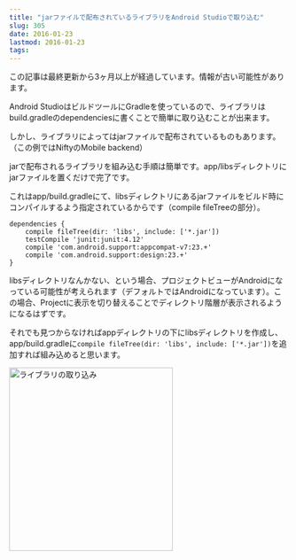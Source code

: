 ```yaml
---
title: "jarファイルで配布されているライブラリをAndroid Studioで取り込む"
slug: 305
date: 2016-01-23
lastmod: 2016-01-23
tags: 
---
```


<div id="wppda_alert">この記事は最終更新から3ヶ月以上が経過しています。情報が古い可能性があります。</div><p>Android StudioはビルドツールにGradleを使っているので、ライブラリはbuild.gradleのdependenciesに書くことで簡単に取り込むことが出来ます。</p>
<p>しかし、ライブラリによってはjarファイルで配布されているものもあります。（この例ではNiftyのMobile backend）</p>
<p>jarで配布されるライブラリを組み込む手順は簡単です。app/libsディレクトリにjarファイルを置くだけで完了です。</p>
<p>これはapp/build.gradleにて、libsディレクトリにあるjarファイルをビルド時にコンパイルするよう指定されているからです（compile fileTreeの部分）。</p>
<pre><code>dependencies {
    compile fileTree(dir: 'libs', include: ['*.jar'])
    testCompile 'junit:junit:4.12'
    compile 'com.android.support:appcompat-v7:23.+'
    compile 'com.android.support:design:23.+'
}
</code></pre>
<p>libsディレクトリなんかない、という場合、プロジェクトビューがAndroidになっている可能性が考えられます（デフォルトではAndroidになっています）。この場合、Projectに表示を切り替えることでディレクトリ階層が表示されるようになるはずです。</p>
<p>それでも見つからなければappディレクトリの下にlibsディレクトリを作成し、app/build.gradleに<code>compile fileTree(dir: 'libs', include: ['*.jar'])</code>を追加すれば組み込めると思います。</p>
<p><img src="https://android.gcreate.jp/wp-content/uploads/2016/01/3912e3d508c3c22f1e12e9e61daebc81.jpg" alt="ライブラリの取り込み" title="ライブラリの取り込み.jpg" border="0" width="295" height="331" /></p>

  